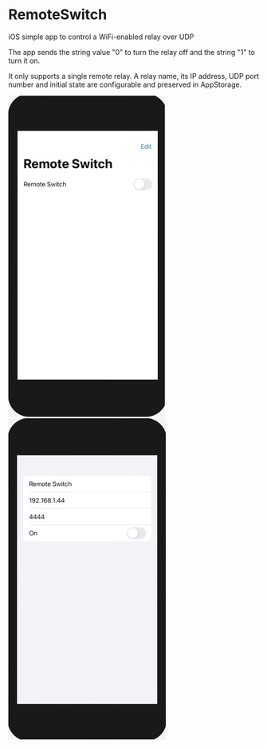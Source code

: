 # RemoteSwitch
iOS simple app to control a WiFi-enabled relay over UDP

The app sends the string value "0" to turn the relay off and the string "1" to turn it on.

It only supports a single remote relay. A relay name, its IP address, UDP port number and initial state are configurable and preserved in AppStorage.

![alt text](RemoteSwitch.jpeg)
![alt text](EditDevice.jpeg)
